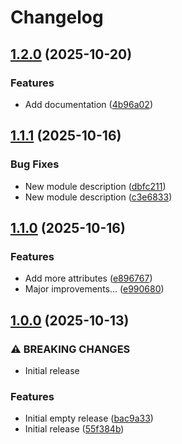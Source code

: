 # Changelog

## [1.2.0](https://github.com/fortytwoservices/powershell-module-entraiduserwriteback/compare/v1.1.1...v1.2.0) (2025-10-20)


### Features

* Add documentation ([4b96a02](https://github.com/fortytwoservices/powershell-module-entraiduserwriteback/commit/4b96a022d96ce21e417dc45ac6c691d2b4a71f93))

## [1.1.1](https://github.com/fortytwoservices/powershell-module-entraiduserwriteback/compare/v1.1.0...v1.1.1) (2025-10-16)


### Bug Fixes

* New module description ([dbfc211](https://github.com/fortytwoservices/powershell-module-entraiduserwriteback/commit/dbfc2116db5a60320e93bd4de66c8237ee1b02a0))
* New module description ([c3e6833](https://github.com/fortytwoservices/powershell-module-entraiduserwriteback/commit/c3e68337cc2e6058f65743e738a8bb40c419af7b))

## [1.1.0](https://github.com/fortytwoservices/powershell-module-entraiduserwriteback/compare/v1.0.0...v1.1.0) (2025-10-16)


### Features

* Add more attributes ([e896767](https://github.com/fortytwoservices/powershell-module-entraiduserwriteback/commit/e8967671cc56a4bae08ef57f61c4a392fb6ca784))
* Major improvements... ([e990680](https://github.com/fortytwoservices/powershell-module-entraiduserwriteback/commit/e990680ca338b740cfdf7b6019dd0c51074a1bf0))

## [1.0.0](https://github.com/fortytwoservices/powershell-module-entraiduserwriteback/compare/v0.0.1...v1.0.0) (2025-10-13)


### ⚠ BREAKING CHANGES

* Initial release

### Features

* Initial empty release ([bac9a33](https://github.com/fortytwoservices/powershell-module-entraiduserwriteback/commit/bac9a3328b49d12cda33a960573985a5ee8f56c7))
* Initial release ([55f384b](https://github.com/fortytwoservices/powershell-module-entraiduserwriteback/commit/55f384b30f33a2c38acb4459edc75cc5fba8bb90))
